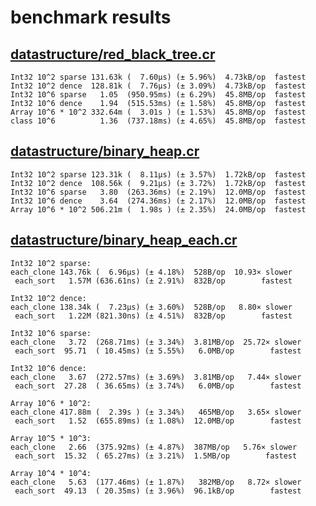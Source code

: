 # benchmark results

## [datastructure/red_black_tree.cr](https://github.com/yuruhi/crystal_lib/blob/master/benchmarks/datastructure/red_black_tree.cr)

```
Int32 10^2 sparse 131.63k (  7.60µs) (± 5.96%)  4.73kB/op  fastest
Int32 10^2 dence  128.81k (  7.76µs) (± 3.09%)  4.73kB/op  fastest
Int32 10^6 sparse   1.05  (950.95ms) (± 6.29%)  45.8MB/op  fastest
Int32 10^6 dence    1.94  (515.53ms) (± 1.58%)  45.8MB/op  fastest
Array 10^6 * 10^2 332.64m (  3.01s ) (± 1.53%)  45.8MB/op  fastest
class 10^6          1.36  (737.18ms) (± 4.65%)  45.8MB/op  fastest
```

## [datastructure/binary_heap.cr](https://github.com/yuruhi/crystal_lib/blob/master/benchmarks/datastructure/binary_heap.cr)

```
Int32 10^2 sparse 123.31k (  8.11µs) (± 3.57%)  1.72kB/op  fastest
Int32 10^2 dence  108.56k (  9.21µs) (± 3.72%)  1.72kB/op  fastest
Int32 10^6 sparse   3.80  (263.36ms) (± 2.19%)  12.0MB/op  fastest
Int32 10^6 dence    3.64  (274.36ms) (± 2.17%)  12.0MB/op  fastest
Array 10^6 * 10^2 506.21m (  1.98s ) (± 2.35%)  24.0MB/op  fastest
```

## [datastructure/binary_heap_each.cr](https://github.com/yuruhi/crystal_lib/blob/master/benchmarks/datastructure/binary_heap_each.cr)

```
Int32 10^2 sparse: 
each_clone 143.76k (  6.96µs) (± 4.18%)  528B/op  10.93× slower
 each_sort   1.57M (636.61ns) (± 2.91%)  832B/op        fastest

Int32 10^2 dence: 
each_clone 138.34k (  7.23µs) (± 3.60%)  528B/op   8.80× slower
 each_sort   1.22M (821.30ns) (± 4.51%)  832B/op        fastest

Int32 10^6 sparse: 
each_clone   3.72  (268.71ms) (± 3.34%)  3.81MB/op  25.72× slower
 each_sort  95.71  ( 10.45ms) (± 5.55%)   6.0MB/op        fastest

Int32 10^6 dence: 
each_clone   3.67  (272.57ms) (± 3.69%)  3.81MB/op   7.44× slower
 each_sort  27.28  ( 36.65ms) (± 3.74%)   6.0MB/op        fastest

Array 10^6 * 10^2: 
each_clone 417.88m (  2.39s ) (± 3.34%)   465MB/op   3.65× slower
 each_sort   1.52  (655.89ms) (± 1.08%)  12.0MB/op        fastest

Array 10^5 * 10^3: 
each_clone   2.66  (375.92ms) (± 4.87%)  387MB/op   5.76× slower
 each_sort  15.32  ( 65.27ms) (± 3.21%)  1.5MB/op        fastest

Array 10^4 * 10^4: 
each_clone   5.63  (177.46ms) (± 1.87%)   382MB/op   8.72× slower
 each_sort  49.13  ( 20.35ms) (± 3.96%)  96.1kB/op        fastest
```


